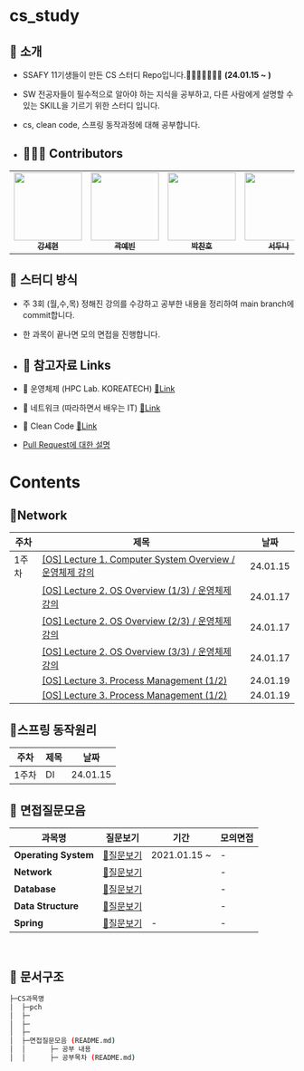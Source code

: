 # cs_study

## 📣 소개 
- SSAFY 11기생들이 만든 CS 스터디 Repo입니다.🤸‍♀️🤸‍♂️🤸‍♀️🤸‍ **(24.01.15 ~ )**
- SW 전공자들이 필수적으로 알아야 하는 지식을 공부하고, 다른 사람에게 설명할 수 있는 SKILL을 기르기 위한 스터디 입니다.
- cs, clean code, 스프링 동작과정에 대해 공부합니다.

- ## 🙋🏻‍♂️ Contributors
<table>
  <tr>
    <td align="center"><a href="https://github.com/SehyeonKang"><img src="https://avatars.githubusercontent.com/u/80624927?v=4" width="120px;" alt=""/><br /><sub><b>강세현</b></sub></a><br /></td>
    <td align="center"><a href="https://github.com/Yebin-Gwak"><img src="https://github.com/SSAFY11thDaejeon7/cs_study/assets/91451735/73085e5e-4677-46c5-9f66-def2f67fc6b7" width="120px;" alt=""/><br /><sub><b>곽예빈</b></sub></a><br /></td>
    <td align="center"><a href="https://github.com/Chaeros"><img src="https://github.com/SSAFY11thDaejeon7/cs_study/assets/91451735/6a691fe9-0a25-43f2-a650-a83b4f30aff8" width="120px;" alt=""/><br /><sub><b>박찬호</b></sub></a><br /></td>
    <td align="center"><a href="https://github.com/ensk26"><img src="https://github.com/SSAFY11thDaejeon7/cs_study/assets/91451735/e6c5d98f-808d-4b52-a3ec-d26028243d5c" width="120px;" alt=""/><br /><sub><b>서두나</b></sub></a><br /></td>
    <td align="center"><a href="https://github.com/leeggon"><img src="https://avatars.githubusercontent.com/u/138864974?v=4" width="120px;" alt=""/><br /><sub><b>이경곤</b></sub></a><br /></td>
    <td align="center"><a href="https://github.com/sumin305"><img src="https://github.com/SSAFY11thDaejeon7/cs_study/assets/91451735/7bd45991-f6d3-4ae1-9a67-8141cada99ab" width="120px;" alt=""/><br /><sub><b>이수민</b></sub></a><br /></td>
    <td align="center"><a href="https://github.com/Aeraekun"><img src="https://avatars.githubusercontent.com/u/68500724?v=4" width="120px;" alt=""/><br /><sub><b>이승철</b></sub></a><br /></td>
    <td align="center"><a href="https://github.com/JeonSungGwon"><img src="https://github.com/SSAFY11thDaejeon7/cs_study/assets/91451735/bb731727-8bb3-4dfc-b8b4-293cee4f97c8" width="120px;" alt=""/><br /><sub><b>전성권</b></sub></a><br /></td>
    <td align="center"><a href="https://github.com/mrcsbin"><img src="https://github.com/SSAFY11thDaejeon7/cs_study/assets/91451735/cc907266-3789-43ea-aff2-de1b79a770bb" width="120px;" alt=""/><br /><sub><b>조성빈</b></sub></a><br /></td>
  </tr>
</table>

## 📝 스터디 방식
- 주 3회 (월,수,목) 정해진 강의를 수강하고 공부한 내용을 정리하여 main branch에 commit합니다.
- 한 과목이 끝나면 모의 면접을 진행합니다.

- ## 🔗 참고자료 Links
- 📖 운영체제 (HPC Lab. KOREATECH)   [🔗Link](https://www.youtube.com/watch?v=EdTtGv9w2sA&list=PLBrGAFAIyf5rby7QylRc6JxU5lzQ9c4tN)
- 📖 네트워크 (따라하면서 배우는 IT) [🔗Link](https://www.youtube.com/watch?v=Av9UFzl_wis&list=PL0d8NnikouEWcF1jJueLdjRIC4HsUlULi)
- 📖 Clean Code [🔗Link](https://github.com/Yooii-Studios/Clean-Code/tree/master)
- [Pull Request에 대한 설명](https://sadoruin-notes.notion.site/Pull-Request-3e8c9a7c98bc41819729e3b306ca9987)

# Contents
## 📌Network

| 주차  | 제목                                                                                                                                                               | 날짜 |
|-----|------------------------------------------------------------------------------------------------------------------------------------------------------------------|-----|
| 1주차 | [[OS] Lecture 1. Computer System Overview / 운영체제 강의](https://www.youtube.com/watch?v=EdTtGv9w2sA&list=PLBrGAFAIyf5rby7QylRc6JxU5lzQ9c4tN)                 | 24.01.15 |
|     | [[OS] Lecture 2. OS Overview (1/3) / 운영체제 강의](https://www.youtube.com/watch?v=nxl_cUd55Ag&list=PLBrGAFAIyf5rby7QylRc6JxU5lzQ9c4tN&index=2)                  |  24.01.17  |
|     | [[OS] Lecture 2. OS Overview (2/3) / 운영체제 강의](https://www.youtube.com/watch?v=hzXVQIlSSos&list=PLBrGAFAIyf5rby7QylRc6JxU5lzQ9c4tN&index=3)                  |  24.01.17  |
|     | [[OS] Lecture 2. OS Overview (3/3) / 운영체제 강의](https://www.youtube.com/watch?v=knF9lzHA3LI&list=PLBrGAFAIyf5rby7QylRc6JxU5lzQ9c4tN&index=4)                  |  24.01.17  |
|     | [[OS] Lecture 3. Process Management (1/2)](https://www.youtube.com/watch?v=jZuTw2tRT7w&list=PLBrGAFAIyf5rby7QylRc6JxU5lzQ9c4tN&index=5)                  |  24.01.19  |
|     | [[OS] Lecture 3. Process Management (1/2)](https://www.youtube.com/watch?v=MJTr37lgaMA&list=PLBrGAFAIyf5rby7QylRc6JxU5lzQ9c4tN&index=6)                  |  24.01.19  |


## 📌스프링 동작원리

| 주차  | 제목                                                                                                                                                               | 날짜 |
|-----|------------------------------------------------------------------------------------------------------------------------------------------------------------------|-----|
| 1주차 | DI                  | 24.01.15 |

## 📁 면접질문모음 
|**과목명**|**질문보기**|기간|모의면접|
|-|-|-|-|
|**Operating System**|[📃질문보기](https://github.com/SSAFY-CS-STUDY/Tech_interview/blob/main/02.database/README.md)|2021.01.15 ~ |-|
|**Network**|[📃질문보기](https://github.com/SSAFY-CS-STUDY/Tech_interview/blob/main/01.network/README.md)||-|
|**Database**|[📃질문보기](https://github.com/SSAFY-CS-STUDY/Tech_interview/blob/main/03.Operating_system/README.md)||-|
|**Data Structure**|[📃질문보기](https://github.com/SSAFY-CS-STUDY/Tech_interview/tree/main/04.Java/README.md)||-|
|**Spring**|[📃질문보기](https://github.com/SSAFY-CS-STUDY/Tech_interview/tree/main/05.Spring/README.md)|-|-|
<br/>

## 📑 문서구조   
```sh
├─CS과목명
│  ├─pch
│  ├─
│  ├─
│  ├─
│  ├─면접질문모음 (README.md) 
│  │      ├─ 공부 내용
│  │      ├─ 공부목차 (README.md)
```
